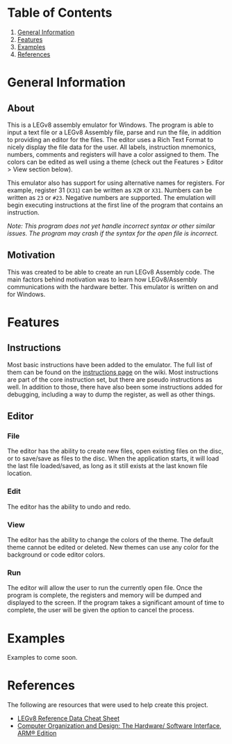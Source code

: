Table of Contents
======
1. [General Information](#general-information)
2. [Features](#features)
3. [Examples](#examples)
4. [References](#references)

General Information
======

## About

This is a LEGv8 assembly emulator for Windows. The program is able to input a text file or a LEGv8 Assembly file, parse and run the file, in addition to providing an editor for the files. The editor uses a Rich Text Format to nicely display the file data for the user. All labels, instruction mnemonics, numbers, comments and registers will have a color assigned to them. The colors can be edited as well using a theme (check out the Features > Editor > View section below). 

This emulator also has support for using alternative names for registers. For example, register 31 (`X31`) can be written as `XZR` or `X31`. Numbers can be written as `23` or `#23`. Negative numbers are supported. The emulation will begin executing instructions at the first line of the program that contains an instruction.

*Note: This program does not yet handle incorrect syntax or other similar issues. The program may crash if the syntax for the open file is incorrect.*

## Motivation

This was created to be able to create an run LEGv8 Assembly code. The main factors behind motivation was to learn how LEGv8/Assembly communications with the hardware better. This emulator is written on and for Windows.

Features
======

Instructions
------

Most basic instructions have been added to the emulator. The full list of them can be found on the [instructions page](https://github.com/mtalyat/LEGv8Day/wiki/Instructions) on the wiki. Most instructions are part of the core instruction set, but there are pseudo instructions as well. In addition to those, there have also been some instructions added for debugging, including a way to dump the register, as well as other things.

Editor
------

### File

The editor has the ability to create new files, open existing files on the disc, or to save/save as files to the disc. When the application starts, it will load the last file loaded/saved, as long as it still exists at the last known file location.

### Edit

The editor has the ability to undo and redo.

### View

The editor has the ability to change the colors of the theme. The default theme cannot be edited or deleted. New themes can use any color for the background or code editor colors.

### Run

The editor will allow the user to run the currently open file. Once the program is complete, the registers and memory will be dumped and displayed to the screen. If the program takes a significant amount of time to complete, the user will be given the option to cancel the process.

Examples
======

Examples to come soon.

References
======

The following are resources that were used to help create this project.

* [LEGv8 Reference Data Cheat Sheet](https://www.usna.edu/Users/cs/lmcdowel/courses/ic220/S20/resources/ARM-v8-Quick-Reference-Guide.pdf)
* [Computer Organization and Design: The Hardware/ Software Interface, ARM® Edition](https://www.amazon.com/Computer-Organization-Design-ARM-Architecture-ebook/dp/B01H1DCRRC)
